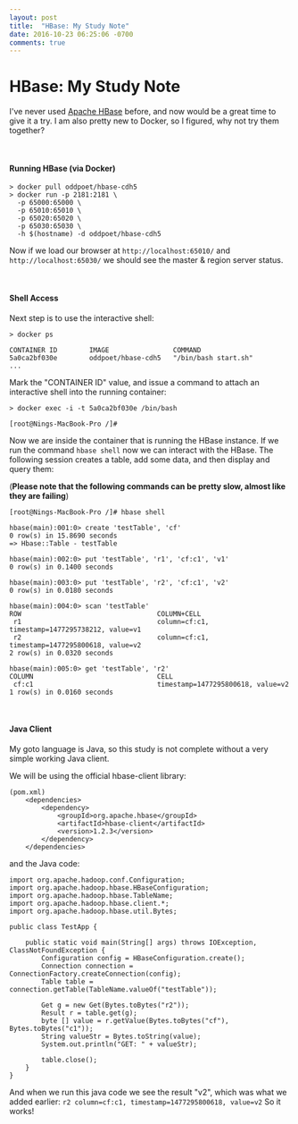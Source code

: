 ```yaml
---
layout: post
title:  "HBase: My Study Note"
date: 2016-10-23 06:25:06 -0700
comments: true
---
```


HBase: My Study Note
====================

I've never used <a href="http://hbase.apache.org/">Apache HBase</a> before, and now would be a great time to 
give it a try. I am also pretty new to Docker, so I figured, why not try them together?

&nbsp;

#### Running HBase (via Docker)

```
> docker pull oddpoet/hbase-cdh5
> docker run -p 2181:2181 \
  -p 65000:65000 \
  -p 65010:65010 \
  -p 65020:65020 \
  -p 65030:65030 \
  -h $(hostname) -d oddpoet/hbase-cdh5
```

Now if we load our browser at `http://localhost:65010/` and `http://localhost:65030/` we should see the 
master & region server status.


&nbsp;

#### Shell Access

Next step is to use the interactive shell:

```
> docker ps

CONTAINER ID        IMAGE                COMMAND
5a0ca2bf030e        oddpoet/hbase-cdh5   "/bin/bash start.sh"
...
```

Mark the "CONTAINER ID" value, and issue a command to attach an interactive shell into the running container:

```
> docker exec -i -t 5a0ca2bf030e /bin/bash

[root@Nings-MacBook-Pro /]#
```

Now we are inside the container that is running the HBase instance. If we run the command `hbase shell` now 
we can interact with the HBase. The following session creates a table, add some data, and then display and 
query them:

(<b>Please note that the following commands can be pretty slow, almost like they are failing</b>)

```
[root@Nings-MacBook-Pro /]# hbase shell

hbase(main):001:0> create 'testTable', 'cf'
0 row(s) in 15.8690 seconds
=> Hbase::Table - testTable

hbase(main):002:0> put 'testTable', 'r1', 'cf:c1', 'v1'
0 row(s) in 0.1400 seconds

hbase(main):003:0> put 'testTable', 'r2', 'cf:c1', 'v2'
0 row(s) in 0.0180 seconds

hbase(main):004:0> scan 'testTable'
ROW                                  COLUMN+CELL
 r1                                  column=cf:c1, timestamp=1477295738212, value=v1
 r2                                  column=cf:c1, timestamp=1477295800618, value=v2
2 row(s) in 0.0320 seconds

hbase(main):005:0> get 'testTable', 'r2'
COLUMN                               CELL
 cf:c1                               timestamp=1477295800618, value=v2
1 row(s) in 0.0160 seconds
```

&nbsp;

#### Java Client

My goto language is Java, so this study is not complete without a very simple working Java client.

We will be using the official hbase-client library:

```
(pom.xml)
    <dependencies>
        <dependency>
            <groupId>org.apache.hbase</groupId>
            <artifactId>hbase-client</artifactId>
            <version>1.2.3</version>
        </dependency>
    </dependencies>
```

and the Java code:

```
import org.apache.hadoop.conf.Configuration;
import org.apache.hadoop.hbase.HBaseConfiguration;
import org.apache.hadoop.hbase.TableName;
import org.apache.hadoop.hbase.client.*;
import org.apache.hadoop.hbase.util.Bytes;

public class TestApp {

    public static void main(String[] args) throws IOException, ClassNotFoundException {
        Configuration config = HBaseConfiguration.create();
        Connection connection = ConnectionFactory.createConnection(config);
        Table table = connection.getTable(TableName.valueOf("testTable"));

        Get g = new Get(Bytes.toBytes("r2"));
        Result r = table.get(g);
        byte [] value = r.getValue(Bytes.toBytes("cf"), Bytes.toBytes("c1"));
        String valueStr = Bytes.toString(value);
        System.out.println("GET: " + valueStr);

        table.close();
    }
}
```
And when we run this java code we see the result "v2", which was what we added earlier:
`r2 column=cf:c1, timestamp=1477295800618, value=v2`
So it works!

<br/><br/><br/>
<br/><br/><br/>